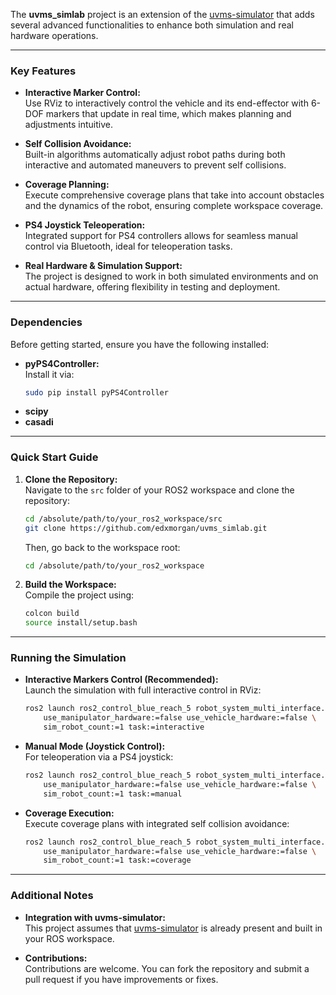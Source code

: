 The **uvms_simlab** project is an extension of the [uvms-simulator](https://github.com/edxmorgan/uvms-simulator) that adds several advanced functionalities to enhance both simulation and real hardware operations. 

---

### Key Features

- **Interactive Marker Control:**  
  Use RViz to interactively control the vehicle and its end-effector with 6-DOF markers that update in real time, which makes planning and adjustments intuitive.

- **Self Collision Avoidance:**  
  Built-in algorithms automatically adjust robot paths during both interactive and automated maneuvers to prevent self collisions.

- **Coverage Planning:**  
  Execute comprehensive coverage plans that take into account obstacles and the dynamics of the robot, ensuring complete workspace coverage.

- **PS4 Joystick Teleoperation:**  
  Integrated support for PS4 controllers allows for seamless manual control via Bluetooth, ideal for teleoperation tasks.

- **Real Hardware & Simulation Support:**  
  The project is designed to work in both simulated environments and on actual hardware, offering flexibility in testing and deployment.

---

### Dependencies

Before getting started, ensure you have the following installed:

- **pyPS4Controller:**  
  Install it via:
  ```bash
  sudo pip install pyPS4Controller
  ```
- **scipy**
- **casadi**

---

### Quick Start Guide

1. **Clone the Repository:**  
   Navigate to the `src` folder of your ROS2 workspace and clone the repository:
   ```bash
   cd /absolute/path/to/your_ros2_workspace/src
   git clone https://github.com/edxmorgan/uvms_simlab.git
   ```
   Then, go back to the workspace root:
   ```bash
   cd /absolute/path/to/your_ros2_workspace
   ```

2. **Build the Workspace:**  
   Compile the project using:
   ```bash
   colcon build
   source install/setup.bash
   ```

---

### Running the Simulation

- **Interactive Markers Control (Recommended):**  
  Launch the simulation with full interactive control in RViz:
  ```bash
  ros2 launch ros2_control_blue_reach_5 robot_system_multi_interface.launch.py \
      use_manipulator_hardware:=false use_vehicle_hardware:=false \
      sim_robot_count:=1 task:=interactive
  ```

- **Manual Mode (Joystick Control):**  
  For teleoperation via a PS4 joystick:
  ```bash
  ros2 launch ros2_control_blue_reach_5 robot_system_multi_interface.launch.py \
      use_manipulator_hardware:=false use_vehicle_hardware:=false \
      sim_robot_count:=1 task:=manual
  ```

- **Coverage Execution:**  
  Execute coverage plans with integrated self collision avoidance:
  ```bash
  ros2 launch ros2_control_blue_reach_5 robot_system_multi_interface.launch.py \
      use_manipulator_hardware:=false use_vehicle_hardware:=false \
      sim_robot_count:=1 task:=coverage
  ```

---

### Additional Notes

- **Integration with uvms-simulator:**  
  This project assumes that [uvms-simulator](https://github.com/edxmorgan/uvms-simulator) is already present and built in your ROS workspace.

- **Contributions:**  
  Contributions are welcome. You can fork the repository and submit a pull request if you have improvements or fixes.
